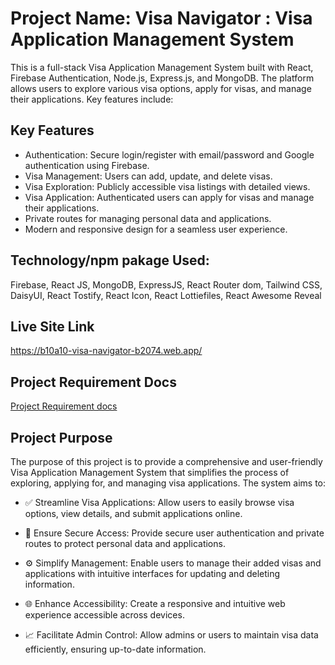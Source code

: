 # Project Name: Visa Navigator : Visa Application Management System

This is a full-stack Visa Application Management System built with React, Firebase Authentication, Node.js, Express.js, and MongoDB. The platform allows users to explore various visa options, apply for visas, and manage their applications. Key features include:

## Key Features

- Authentication: Secure login/register with email/password and Google authentication using Firebase.
- Visa Management: Users can add, update, and delete visas.
- Visa Exploration: Publicly accessible visa listings with detailed views.
- Visa Application: Authenticated users can apply for visas and manage their applications.
- Private routes for managing personal data and applications.
- Modern and responsive design for a seamless user experience.

## Technology/npm pakage Used:

Firebase, React JS, MongoDB, ExpressJS, React Router dom, Tailwind CSS, DaisyUI, React Tostify, React Icon, React Lottiefiles, React Awesome Reveal

## Live Site Link

https://b10a10-visa-navigator-b2074.web.app/

## Project Requirement Docs

[Project Requirement docs](https://docs.google.com/document/d/1V7YZXJbhnlJpqLZonXKU_Xxl5slLF8H6t4tAYiYbh0s/edit?tab=t.0)

## Project Purpose

The purpose of this project is to provide a comprehensive and user-friendly Visa Application Management System that simplifies the process of exploring, applying for, and managing visa applications. The system aims to:

- ✅ Streamline Visa Applications: Allow users to easily browse visa options, view details, and submit applications online.

- 🔐 Ensure Secure Access: Provide secure user authentication and private routes to protect personal data and applications.

- ⚙️ Simplify Management: Enable users to manage their added visas and applications with intuitive interfaces for updating and deleting information.

- 🌐 Enhance Accessibility: Create a responsive and intuitive web experience accessible across devices.

- 📈 Facilitate Admin Control: Allow admins or users to maintain visa data efficiently, ensuring up-to-date information.
